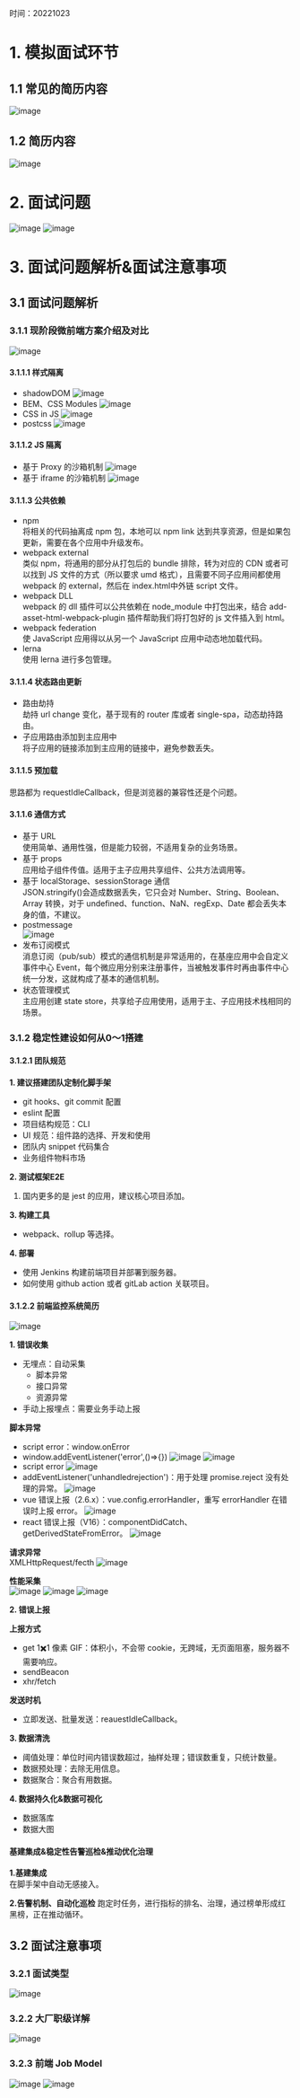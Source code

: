 时间：20221023
# 1. 模拟面试环节
## 1.1 常见的简历内容
![image](https://user-images.githubusercontent.com/42236890/197394882-5a19d29b-264c-4a7f-94c2-5751e3d56ddc.png)
## 1.2 简历内容
![image](https://user-images.githubusercontent.com/42236890/197394934-ac59be8a-2587-40b4-a2f9-2d3d236b2da0.png)

# 2. 面试问题
![image](https://user-images.githubusercontent.com/42236890/197394999-fd2ae4ca-5f63-408f-8a4e-e94965036e9f.png)
![image](https://user-images.githubusercontent.com/42236890/197395047-1305fa77-1609-4fc9-bae0-56775eaa272c.png)

# 3. 面试问题解析&面试注意事项
## 3.1 面试问题解析
### 3.1.1 现阶段微前端方案介绍及对比
![image](https://user-images.githubusercontent.com/42236890/197395309-19a9a041-6f21-488d-a4c2-f0fa54a4736d.png)
#### 3.1.1.1 样式隔离
- shadowDOM
![image](https://user-images.githubusercontent.com/42236890/197395441-02a6b516-93f9-445e-b3db-46743ec5d74e.png)
- BEM、CSS Modules
![image](https://user-images.githubusercontent.com/42236890/197395535-19c25bbe-917c-47da-8605-7a25fde3ade3.png)
- CSS in JS
![image](https://user-images.githubusercontent.com/42236890/197395568-67f7028e-17ea-40bf-bde9-d91f36a597b3.png)
- postcss
![image](https://user-images.githubusercontent.com/42236890/197395819-deeca564-b7c3-439b-82fd-3c6a22e93e4b.png)

#### 3.1.1.2 JS 隔离
- 基于 Proxy 的沙箱机制
![image](https://user-images.githubusercontent.com/42236890/197397424-dec8678d-0dd3-4d80-896b-063c412da1bb.png)
- 基于 iframe 的沙箱机制
![image](https://user-images.githubusercontent.com/42236890/197397460-77d6b78e-2163-465f-9b59-de3212f9b127.png)

#### 3.1.1.3 公共依赖
- npm  
  将相关的代码抽离成 npm 包，本地可以 npm link 达到共享资源，但是如果包更新，需要在各个应用中升级发布。
- webpack external  
  类似 npm，将通用的部分从打包后的 bundle 排除，转为对应的 CDN 或者可以找到 JS 文件的方式（所以要求 umd 格式），且需要不同子应用间都使用 webpack 的 external，然后在 index.html中外链 script 文件。
- webpack DLL  
  webpack 的 dll 插件可以公共依赖在 node_module 中打包出来，结合 add-asset-html-webpack-plugin 插件帮助我们将打包好的 js 文件插入到 html。
- webpack federation  
  使 JavaScript 应用得以从另一个 JavaScript 应用中动态地加载代码。
- lerna  
  使用 lerna 进行多包管理。

#### 3.1.1.4 状态路由更新
- 路由劫持  
  劫持 url change 变化，基于现有的 router 库或者 single-spa，动态劫持路由。
- 子应用路由添加到主应用中  
  将子应用的链接添加到主应用的链接中，避免参数丢失。

#### 3.1.1.5 预加载
思路都为 requestIdleCallback，但是浏览器的兼容性还是个问题。

#### 3.1.1.6 通信方式
- 基于 URL  
  使用简单、通用性强，但是能力较弱，不适用复杂的业务场景。
- 基于 props  
  应用给子组件传值。适用于主子应用共享组件、公共方法调用等。
- 基于 localStorage、sessionStorage 通信  
  JSON.stringify()会造成数据丢失，它只会对 Number、String、Boolean、Array 转换，对于 undefined、function、NaN、regExp、Date 都会丢失本身的值，不建议。
- postmessage  
  ![image](https://user-images.githubusercontent.com/42236890/197398679-25271f14-62eb-474e-9a0d-7cc02ef8a1c8.png)
- 发布订阅模式   
  消息订阅（pub/sub）模式的通信机制是非常适用的，在基座应用中会自定义事件中心 Event，每个微应用分别来注册事件，当被触发事件时再由事件中心统一分发，这就构成了基本的通信机制。
- 状态管理模式  
  主应用创建 state store，共享给子应用使用，适用于主、子应用技术栈相同的场景。
  
### 3.1.2 稳定性建设如何从0～1搭建
#### 3.1.2.1 团队规范
**1. 建议搭建团队定制化脚手架**  
- git hooks、git commit 配置
- eslint 配置
- 项目结构规范：CLI
- UI 规范：组件路的选择、开发和使用
-  团队内 snippet 代码集合
-  业务组件物料市场

**2. 测试框架E2E**  
1. 国内更多的是 jest 的应用，建议核心项目添加。

**3. 构建工具**  
- webpack、rollup 等选择。

**4. 部署**
- 使用 Jenkins 构建前端项目并部署到服务器。
- 如何使用 github action 或者 gitLab action 关联项目。

#### 3.1.2.2 前端监控系统简历
![image](https://user-images.githubusercontent.com/42236890/197399436-b7cf947c-755f-4d97-aad3-b6cc229a85f5.png)

**1. 错误收集**
- 无埋点：自动采集
  - 脚本异常
  - 接口异常
  - 资源异常
- 手动上报埋点：需要业务手动上报

**脚本异常**
- script error：window.onError
- window.addEventListener('error',()=>{})
  ![image](https://user-images.githubusercontent.com/42236890/197400054-bb61079e-fb32-4d47-9ca8-66be3e97db42.png)
  ![image](https://user-images.githubusercontent.com/42236890/197400075-89886637-f218-4206-b8cb-0dd5b5fe8261.png)
- script error
  ![image](https://user-images.githubusercontent.com/42236890/197400150-2d5c3fd2-ebb7-4d08-bee5-fec743380c40.png)
- addEventListener('unhandledrejection')：用于处理 promise.reject 没有处理的异常。
  ![image](https://user-images.githubusercontent.com/42236890/197400266-88272c1b-7faf-45e5-a116-8f7cbad72f6d.png)
- vue 错误上报（2.6.x）：vue.config.errorHandler，重写 errorHandler 在错误时上报 error。
  ![image](https://user-images.githubusercontent.com/42236890/197400637-096aff77-3a3a-4422-aaba-c66d04229314.png)
- react 错误上报（V16）：componentDidCatch、getDerivedStateFromError。
  ![image](https://user-images.githubusercontent.com/42236890/197400782-0743a51f-3ef4-4e64-a4db-665415e4ef12.png)

**请求异常**  
XMLHttpRequest/fecth
![image](https://user-images.githubusercontent.com/42236890/197401002-472ebf8e-abe4-4186-9a28-21dc76777ea5.png)

**性能采集**  
![image](https://user-images.githubusercontent.com/42236890/197401003-88282f66-4d5a-4693-9e8c-a21e8eaac503.png)
![image](https://user-images.githubusercontent.com/42236890/197401018-e01d5b03-a937-4fed-9eca-b49b2e14fcee.png)
![image](https://user-images.githubusercontent.com/42236890/197401027-9cd9a1be-c40c-4885-8727-ed466c06edfd.png)

**2. 错误上报**

**上报方式**
- get 1✖️1 像素 GIF：体积小，不会带 cookie，无跨域，无页面阻塞，服务器不需要响应。
- sendBeacon
- xhr/fetch

**发送时机**
- 立即发送、批量发送：reauestIdleCallback。

**3. 数据清洗**
- 阈值处理：单位时间内错误数超过，抽样处理；错误数重复，只统计数量。
- 数据预处理：去除无用信息。
- 数据聚合：聚合有用数据。

**4. 数据持久化&数据可视化**
- 数据落库
- 数据大图

#### 基建集成&稳定性告警巡检&推动优化治理

**1.基建集成**  
在脚手架中自动无感接入。

**2.告警机制、自动化巡检** 
跑定时任务，进行指标的排名、治理，通过榜单形成红黑榜，正在推动循环。

## 3.2 面试注意事项
### 3.2.1 面试类型
![image](https://user-images.githubusercontent.com/42236890/197401955-1978add7-f7f4-488d-8a1e-c1563259e44e.png)

### 3.2.2 大厂职级详解
![image](https://user-images.githubusercontent.com/42236890/197401954-89fcfc0b-4e4f-4825-8d5d-3a40c700d0d2.png)

### 3.2.3 前端 Job Model
![image](https://user-images.githubusercontent.com/42236890/197402052-3f49e474-f357-4515-b23e-42794b5589fe.png)
![image](https://user-images.githubusercontent.com/42236890/197402082-846bbd1d-8a53-49be-929b-a41b04e26539.png)

